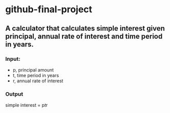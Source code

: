 # github-final-project

## A calculator that calculates simple interest given principal, annual rate of interest and time period in years.

### Input:
   - p, principal amount
   - t, time period in years
   - r, annual rate of interest
### Output
   simple interest = p*t*r
